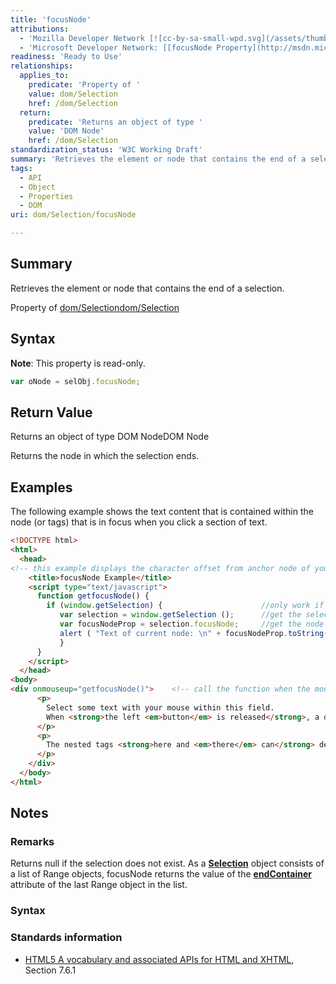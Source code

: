 ```yaml
---
title: 'focusNode'
attributions:
  - 'Mozilla Developer Network [![cc-by-sa-small-wpd.svg](/assets/thumb/8/8c/cc-by-sa-small-wpd.svg/120px-cc-by-sa-small-wpd.svg.png)](http://creativecommons.org/licenses/by-sa/3.0/us/): [[Selection.focusNode](https://developer.mozilla.org/en-US/docs/Web/API/Selection.focusNode) Article]'
  - 'Microsoft Developer Network: [[focusNode Property](http://msdn.microsoft.com/en-us/library/ie/ff974690(v=vs.85).aspx) Article]'
readiness: 'Ready to Use'
relationships:
  applies_to:
    predicate: 'Property of '
    value: dom/Selection
    href: /dom/Selection
  return:
    predicate: 'Returns an object of type '
    value: 'DOM Node'
    href: /dom/Selection
standardization_status: 'W3C Working Draft'
summary: 'Retrieves the element or node that contains the end of a selection.'
tags:
  - API
  - Object
  - Properties
  - DOM
uri: dom/Selection/focusNode

---
```

## Summary

Retrieves the element or node that contains the end of a selection.

Property of [dom/Selection](/dom/Selection)[dom/Selection](/dom/Selection)

## Syntax

**Note**: This property is read-only.

``` js
var oNode = selObj.focusNode;
```

## Return Value

Returns an object of type DOM NodeDOM Node

Returns the node in which the selection ends.

## Examples

The following example shows the text content that is contained within the node (or tags) that is in focus when you click a section of text.

``` html
<!DOCTYPE html>
<html>
  <head>
<!-- this example displays the character offset from anchor node of your selection-->
    <title>focusNode Example</title>
    <script type="text/javascript">
      function getfocusNode() {
        if (window.getSelection) {                      //only work if supported
           var selection = window.getSelection ();      //get the selection object
           var focusNodeProp = selection.focusNode;     //get the node containing the end of selection
           alert ( "Text of current node: \n" + focusNodeProp.toString() + "\nTag name: <" + focusNodeProp.parentNode.tagName +">");
           }
      }
    </script>
  </head>
<body>
<div onmouseup="getfocusNode()">    <!-- call the function when the mouse button is released -->
      <p>
        Select some text with your mouse within this field.
        When <strong>the left <em>button</em> is released</strong>, a dialog box appears with the focusNode.
      </p>
      <p>
        The nested tags <strong>here and <em>there</em> can</strong> demonstrate different focusNodes as well.
      </p>
    </div>
  </body>
</html>
```

## Notes

### Remarks

Returns null if the selection does not exist. As a [**Selection**](/dom/Selection) object consists of a list of Range objects, focusNode returns the value of the [**endContainer**](/dom/Range/endContainer) attribute of the last Range object in the list.

### Syntax

### Standards information

-   [HTML5 A vocabulary and associated APIs for HTML and XHTML](http://go.microsoft.com/fwlink/p/?linkid=221374), Section 7.6.1

